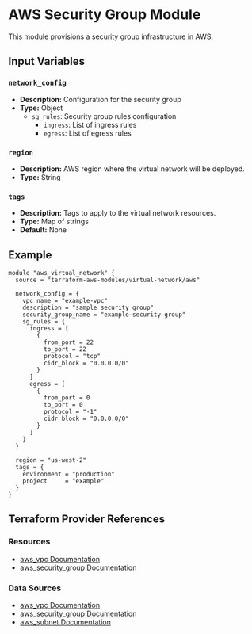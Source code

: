 # AWS Security Group Module

This module provisions a security group infrastructure in AWS, 

## Input Variables

### `network_config`

- **Description:** Configuration for the security group
- **Type:** Object
  - `sg_rules`: Security group rules configuration
    - `ingress`: List of ingress rules
    - `egress`: List of egress rules

### `region`

- **Description:** AWS region where the virtual network will be deployed.
- **Type:** String

### `tags`

- **Description:** Tags to apply to the virtual network resources.
- **Type:** Map of strings
- **Default:** None


## Example

```hcl
module "aws_virtual_network" {
  source = "terraform-aws-modules/virtual-network/aws"

  network_config = {
    vpc_name = "example-vpc"
    description = "sample security group"
    security_group_name = "example-security-group"
    sg_rules = {
      ingress = [
        {
          from_port = 22
          to_port = 22
          protocol = "tcp"
          cidr_block = "0.0.0.0/0"
        }
      ]
      egress = [
        {
          from_port = 0
          to_port = 0
          protocol = "-1"
          cidr_block = "0.0.0.0/0"
        }
      ]
    }
  }
  
  region = "us-west-2"
  tags = {
    environment = "production"
    project     = "example"
  }
}
```

## Terraform Provider References

### Resources

- [aws_vpc Documentation](https://registry.terraform.io/providers/hashicorp/aws/latest/docs/resources/vpc)
- [aws_security_group Documentation](https://registry.terraform.io/providers/hashicorp/aws/latest/docs/resources/security_group)


### Data Sources

- [aws_vpc Documentation](https://registry.terraform.io/providers/hashicorp/aws/latest/docs/data-sources/vpc)
- [aws_security_group Documentation](https://registry.terraform.io/providers/hashicorp/aws/latest/docs/data-sources/security_group)
- [aws_subnet Documentation](https://registry.terraform.io/providers/hashicorp/aws/latest/docs/data-sources/subnet)
